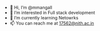 - 👋 Hi, I’m @mmangall
- 👀 I’m interested in Full stack development
- 🌱 I’m currently learning Netowrks 
- 📫 You can reach me at 17562@nith.ac.in

<!---
mmangall/mmangall is a ✨ special ✨ repository because its `README.md` (this file) appears on your GitHub profile.
You can click the Preview link to take a look at your changes.
--->
